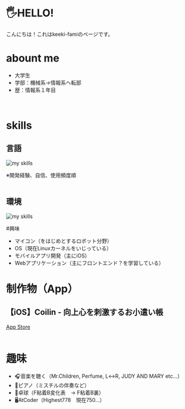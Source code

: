 # 🖐️HELLO!
こんにちは！これはkeeki-famiのページです。
<br>


# abount me
- 大学生
- 学部：機械系→情報系へ転部
- 歴：情報系１年目
<br>
  

# skills
## 言語
<img alt="my skills" src="https://skillicons.dev/icons?theme=dark&perline=7&i=swift,python,c,java,html,css,arduino" />  

※開発経験、自信、使用頻度順  
<br>

## 環境
<img alt="my skills" src="https://skillicons.dev/icons?theme=dark&perline=7&i=eclipse,visualstudio,vscode" />  
<br>

#興味
- マイコン（をはじめとするロボット分野）
- OS（現在Linuxカーネルをいじっている）
- モバイルアプリ開発（主にiOS）
- Webアプリケーション（主にフロントエンド？を学習している）

# 制作物（App）
## 【iOS】Coilin - 向上心を刺激するお小遣い帳
<a href="https://apps.apple.com/jp/app/coilin-%E5%90%91%E4%B8%8A%E5%BF%83%E3%82%92%E5%88%BA%E6%BF%80%E3%81%99%E3%82%8B%E3%81%8A%E5%B0%8F%E9%81%A3%E3%81%84%E5%B8%B3/id6743780127">App Store</a>  
<br>


# 趣味
- 🎧音楽を聴く（Mr.Children, Perfume, L↔︎R, JUDY AND MARY etc...）
- 🎹ピアノ（ミスチルの伴奏など）
- 🏓卓球（F粘着B変化表　→ F粘着B裏）
- 🖥️AtCoder（Highest778　現在750...）

